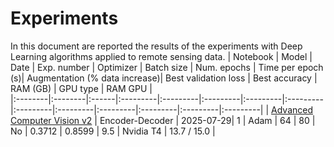 Experiments
===========
In this document are reported the results of the experiments with Deep Learning algorithms applied to remote sensing data.
| Notebook | Model | Date | Exp. number | Optimizer | Batch size | Num. epochs | Time per epoch (s)| Augmentation (% data increase)| Best validation loss | Best accuracy | RAM (GB) | GPU type | RAM GPU |  
|:--------|:--------|:------|:---------|:---------|:---------|:---------|:---------|:---------|:---------|:---------|:---------|:---------|:---------|
| [Advanced Computer Vision v2](advanced_computer_vision_v2.ipynb) | Encoder-Decoder | 2025-07-29| 1 | Adam | 64 | 80 | No | 0.3712 | 0.8599 | 9.5 | Nvidia T4 | 13.7 / 15.0 |    

